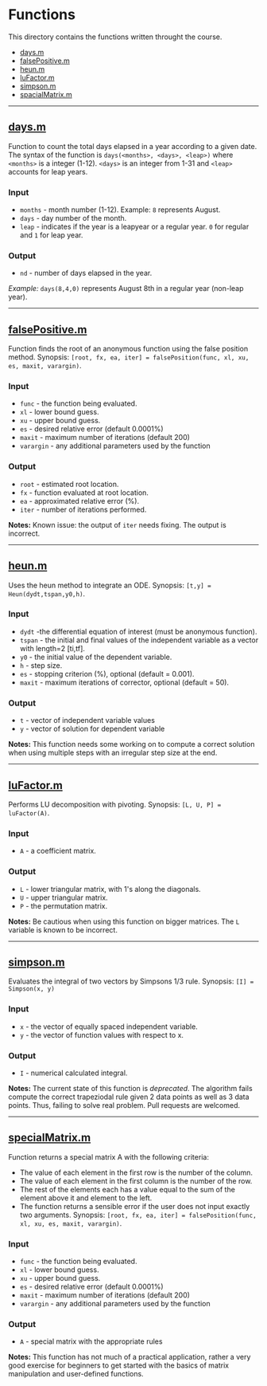# Functions
This directory contains the functions written throught the course.
- [days.m](#days.m)
- [falsePositive.m](falsePositive.m)
- [heun.m](heun.m)
- [luFactor.m](luFactor.m)
- [simpson.m](simpson.m)
- [spacialMatrix.m](spacialMatrix.m)

---

## [days.m](days.m)
Function to count the total days elapsed in a year according to a given date.
The syntax of the function is `days(<months>, <days>, <leap>)` where `<months>` is a integer (1-12). `<days>` is an integer from 1-31 and `<leap>` accounts for leap years.

### Input
- `months` - month number (1-12). Example: `8` represents August.
- `days` - day number of the month.
- `leap` - indicates if the year is a leapyear or a regular year. `0` for regular and `1` for leap year.

### Output
- `nd` - number of days elapsed in the year.

*Example:*
`days(8,4,0)` represents August 8th in a regular year (non-leap year).

---

## [falsePositive.m](falsePositive.m)
Function finds the root of an anonymous function using the false position method.
Synopsis: `[root, fx, ea, iter] = falsePosition(func, xl, xu, es, maxit, varargin)`.

### Input
- `func` - the function being evaluated.
- `xl` - lower bound guess.
- `xu` - upper bound guess.
- `es` - desired relative error (default 0.0001%)
- `maxit` - maximum number of iterations (default 200)
- `varargin` - any additional parameters used by the function

### Output
- `root` - estimated root location.
- `fx` - function evaluated at root location.
- `ea` - approximated relative error (%).
- `iter` - number of iterations performed.

**Notes:**
Known issue: the output of `iter` needs fixing. The output is incorrect.

---

## [heun.m](heun.m)
Uses the heun method to integrate an ODE.
Synopsis: `[t,y] = Heun(dydt,tspan,y0,h)`.

### Input
- `dydt` -the differential equation of interest (must be anonymous function).
- `tspan` - the initial and final values of the independent variable as a vector with length=2 [ti,tf].
- `y0` - the initial value of the dependent variable.
- `h` - step size.
- `es` - stopping criterion (%), optional (default = 0.001).
- `maxit` - maximum iterations of corrector, optional (default = 50).

### Output
- `t` - vector of independent variable values
- `y` - vector of solution for dependent variable

**Notes:**
This function needs some working on to compute a correct solution when using multiple steps with an irregular step size at the end.

---

## [luFactor.m](luFactor.m)

Performs LU decomposition with pivoting.
Synopsis: `[L, U, P] = luFactor(A)`.

### Input
- `A` - a coefficient matrix.

### Output
- `L` - lower triangular matrix, with 1's along the diagonals.
- `U` - upper triangular matrix.
- `P` - the permutation matrix.

**Notes:**
Be cautious when using this function on bigger matrices. The `L` variable is known to be incorrect.

---

## [simpson.m](simpson.m)
Evaluates the integral of two vectors by Simpsons 1/3 rule.
Synopsis: `[I] = Simpson(x, y)`

### Input
- `x` - the vector of equally spaced independent variable.
- `y` - the vector of function values with respect to x.

### Output
- `I` - numerical calculated integral.

**Notes:**
The current state of this function is *deprecated*. The algorithm fails compute the correct trapeziodal rule given 2 data points as well as 3 data points. Thus, failing to solve real problem. Pull requests are welcomed.

---

## [specialMatrix.m](specialMatrix.m)
Function returns a special matrix A with the following criteria:
- The value of each element in the first row is the number of the column.
- The value of each element in the first column is the number of the row.
- The rest of the elements each has a value equal to the sum of the element above it and element to the left.
- The function returns a sensible error if the user does not input exactly two arguments.
 Synopsis: `[root, fx, ea, iter] = falsePosition(func, xl, xu, es, maxit, varargin)`.

### Input
- `func` - the function being evaluated.
- `xl` - lower bound guess.
- `xu` - upper bound guess.
- `es` - desired relative error (default 0.0001%)
- `maxit` - maximum number of iterations (default 200)
- `varargin` - any additional parameters used by the function


### Output
- `A` - special matrix with the appropriate rules

**Notes:**
This function has not much of a practical application, rather a very good exercise for beginners to get started with the basics of matrix manipulation and user-defined functions.
